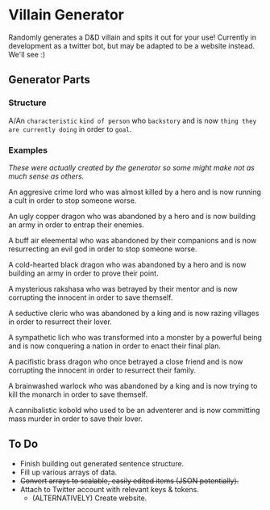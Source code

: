 # Villain Generator
Randomly generates a D&D villain and spits it out for your use!  Currently in development as a twitter bot, but may be adapted to be a website instead.  We'll see :)

## Generator Parts
### Structure
A/An `characteristic` `kind of person` who `backstory` and is now `thing they are currently doing` in order to `goal`.

### Examples
*These were actually created by the generator so some might make not as much sense as others.*

An aggresive crime lord who was almost killed by a hero and is now running a cult in order to stop someone worse.

An ugly copper dragon who was abandoned by a hero and is now building an army in order to entrap their enemies.

A buff air eleemental who was abandoned by their companions and is now resurrecting an evil god in order to stop someone worse.

A cold-hearted black dragon who was abandoned by a hero and is now building an army in order to prove their point.

A mysterious rakshasa who was betrayed by their mentor and is now corrupting the innocent in order to save themself.

A seductive cleric who was abandoned by a king and is now razing villages in order to resurrect their lover.

A sympathetic lich who was transformed into a monster by a powerful being and is now conquering a nation in order to enact their final plan.

A pacifistic brass dragon who once betrayed a close friend and is now corrupting the innocent in order to resurrect their family.

A brainwashed warlock who was abandoned by a king and is now trying to kill the monarch in order to save themself.

A cannibalistic kobold who used to be an adventerer and is now committing mass murder in order to save their lover.

## To Do
- Finish building out generated sentence structure.
- Fill up various arrays of data.
- ~~Convert arrays to scalable, easily edited items (JSON potentially).~~
- Attach to Twitter account with relevant keys & tokens.
	- (ALTERNATIVELY) Create website.
